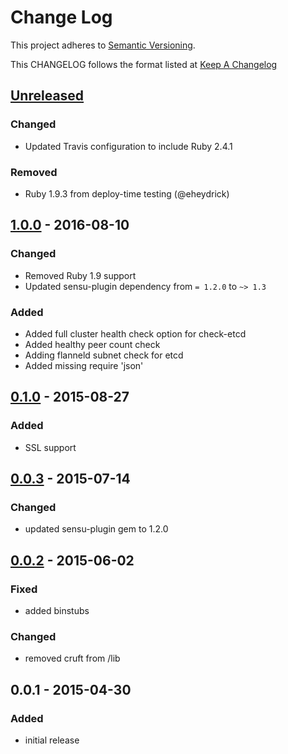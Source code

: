 # Change Log
This project adheres to [Semantic Versioning](http://semver.org/).

This CHANGELOG follows the format listed at [Keep A Changelog](http://keepachangelog.com/)

## [Unreleased]
### Changed
- Updated Travis configuration to include Ruby 2.4.1

### Removed
- Ruby 1.9.3 from deploy-time testing (@eheydrick)

## [1.0.0] - 2016-08-10
### Changed
- Removed Ruby 1.9 support
- Updated sensu-plugin dependency from `= 1.2.0` to `~> 1.3`

### Added
- Added full cluster health check option for check-etcd
- Added healthy peer count check
- Adding flanneld subnet check for etcd
- Added missing require 'json'

## [0.1.0] - 2015-08-27
### Added
- SSL support

## [0.0.3] - 2015-07-14
### Changed
- updated sensu-plugin gem to 1.2.0

## [0.0.2] - 2015-06-02
### Fixed
- added binstubs

### Changed
- removed cruft from /lib

## 0.0.1 - 2015-04-30
### Added
- initial release

[Unreleased]: https://github.com/sensu-plugins/sensu-plugins-etcd/compare/1.0.0...HEAD
[1.0.0]: https://github.com/sensu-plugins/sensu-plugins-etcd/compare/0.1.0...1.0.0
[0.1.0]: https://github.com/sensu-plugins/sensu-plugins-etcd/compare/0.0.3...0.1.0
[0.0.3]: https://github.com/sensu-plugins/sensu-plugins-etcd/compare/0.0.2...0.0.3
[0.0.2]: https://github.com/sensu-plugins/sensu-plugins-etcd/compare/0.0.1...0.0.2
